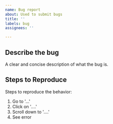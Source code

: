 ```yaml
---
name: Bug report
about: Used to submit bugs
title: ''
labels: bug
assignees: ''

---
```


## Describe the bug
A clear and concise description of what the bug is.

## Steps to Reproduce
Steps to reproduce the behavior:
1. Go to '...'
2. Click on '....'
3. Scroll down to '....'
4. See error

